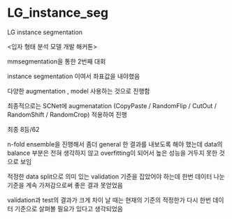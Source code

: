 # LG_instance_seg
LG instance segmentation

 <입자 형태 분석 모델 개발 해커톤>

mmsegmentation을 통한 2번째 대회

instance segmentation 이여서 좌표값을 내야했음

다양한 augmentation , model 사용하는 것으로 진행함 

최종적으로는 SCNet에 augmenatation (CopyPaste / RandomFlip / CutOut / RandomShift / RandomCrop) 적용하여 진행 

최종 8등/62

n-fold ensemble을 진행해서 좀더 general 한 결과를 내보도록 해야 했는데 data의 balance 부분은 전혀 생각하지 않고 overfitting이 되어서 높은 성능을 거두지 못한 것으로 보임

적정한 data split으로 의미 있는 validation 기준을 잡았어야 하는데 한번 데이터 나눈기준을 계속 가져감으로써 좋은 결과 못얻었음

validation과 test의  결과가 크게 차이 날 때는 현재의 기준의 적정한가 다시 한번 데이터 기준으로 살펴볼 필요가 있다고 생각되었음
